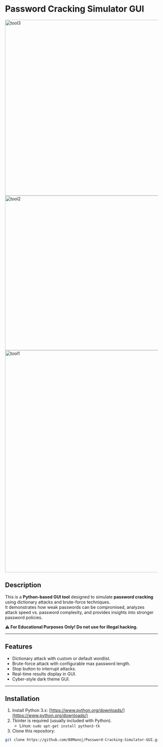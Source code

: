 # Password Cracking Simulator GUI

<img width="838" height="580" alt="tool3" src="https://github.com/user-attachments/assets/f1e21e11-5272-4192-a19e-368b7cd36fa8" />
<img width="692" height="510" alt="tool2" src="https://github.com/user-attachments/assets/e7b850d8-e64c-4722-9c16-4f66f70ad824" />
<img width="995" height="733" alt="tool1" src="https://github.com/user-attachments/assets/fb7a303f-6e05-44cc-9ed0-0e2dd3042210" />


## Description
This is a **Python-based GUI tool** designed to simulate **password cracking** using dictionary attacks and brute-force techniques.  
It demonstrates how weak passwords can be compromised, analyzes attack speed vs. password complexity, and provides insights into stronger password policies.

**⚠️ For Educational Purposes Only! Do not use for illegal hacking.**

---

## Features
- Dictionary attack with custom or default wordlist.
- Brute-force attack with configurable max password length.
- Stop button to interrupt attacks.
- Real-time results display in GUI.
- Cyber-style dark theme GUI.

---

## Installation
1. Install Python 3.x: [https://www.python.org/downloads/](https://www.python.org/downloads/)  
2. Tkinter is required (usually included with Python).  
   - Linux: `sudo apt-get install python3-tk`  
3. Clone this repository:  
```bash
git clone https://github.com/88Manoj/Password-Cracking-Simulator-GUI.git
